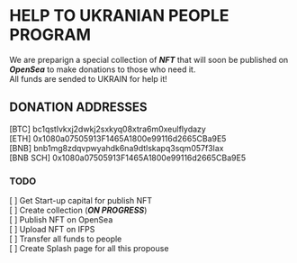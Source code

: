 # HELP TO UKRANIAN PEOPLE PROGRAM

We are preparign a special collection of ***NFT*** that will soon be published on ***OpenSea*** to make donations to those who need it. <br/>
All funds are sended to UKRAIN for help it! <br/>

## DONATION ADDRESSES

[BTC] bc1qstlvkxj2dwkj2sxkyq08xtra6m0xeulflydazy <br/>
[ETH] 0x1080a07505913F1465A1800e99116d2665CBa9E5 <br/>
[BNB] bnb1mg8zdqvpwyahdk6na9dtlskapq3sqm057f3lax <br/>
[BNB SCH] 0x1080a07505913F1465A1800e99116d2665CBa9E5 <br/>

### TODO

 [ ]	Get Start-up capital for publish NFT <br/>
 [ ]	Create collection (***ON PROGRESS***) <br/>
 [ ]	Publish NFT on OpenSea <br/>
 [ ]	Upload NFT on IFPS <br/>
 [ ]	Transfer all funds to people <br/>
 [ ]	Create Splash page for all this propouse <br/>